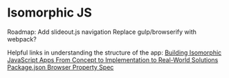 # Isomorphic JS

Roadmap:
Add slideout.js navigation
Replace gulp/browserify with webpack?

Helpful links in understanding the structure of the app:
[Building Isomorphic JavaScript Apps From Concept to Implementation to Real-World Solutions](http://shop.oreilly.com/product/0636920042846.do)
[Package.json Browser Property Spec](https://github.com/defunctzombie/package-browser-field-spec)